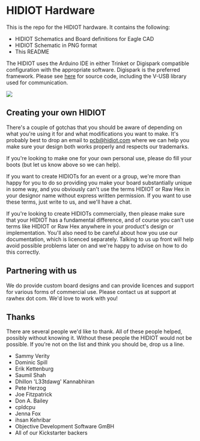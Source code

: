 # HIDIOT Hardware

This is the repo for the HIDIOT hardware. It contains the following:

* HIDIOT Schematics and Board definitions for Eagle CAD
* HIDIOT Schematic in PNG format
* This README

The HIDIOT uses the Arduino IDE in either Trinket or Digispark compatible configuration with the appropriate software. Digispark is the preferred framework. Please see [here](https://github.com/digistump/DigistumpArduino) for source code, including the V-USB library used for communication.

![](http://imgur.com/jNocCo5.png)

## Creating your own HIDIOT

There's a couple of gotchas that you should be aware of depending on what you're using it for and what modifications you want to make. It's probably best to drop an email to pcb@hidiot.com where we can help you make sure your design both works properly and respects our trademarks.

If you're looking to make one for your own personal use, please do fill your boots (but let us know above so we can help).

If you want to create HIDIOTs for an event or a group, we're more than happy for you to do so providing you make your board substantially unique in some way, and you obviously can't use the terms HIDIOT or Raw Hex in your designor name without express written permission. If you want to use these terms, just write to us, and we'll have a chat.

If you're looking to create HIDIOTs commercially, then please make sure that your HIDIOT has a fundamental difference, and of course you can't use terms like HIDIOT or Raw Hex anywhere in your product's design or implementation. You'll also need to be careful about how you use our documentation, which is licenced separately. Talking to us up front will help avoid possible problems later on and we're happy to advise on how to do this correctly.

## Partnering with us

We do provide custom board designs and can provide licences and support for various forms of commercial use. Please contact us at support at rawhex dot com. We'd love to work with you!

## Thanks

There are several people we'd like to thank. All of these people helped, possibly without knowing it. Without these people the HIDIOT would not be possible. If you're not on the list and think you should be, drop us a line.

* Sammy Verity
* Dominic Spill
* Erik Kettenburg
* Saumil Shah
* Dhillon 'L33tdawg' Kannabhiran
* Pete Herzog
* Joe Fitzpatrick
* Don A. Bailey
* cpldcpu
* Jenna Fox
* ihsan Kehribar
* Objective Development Software GmBH
* All of our Kickstarter backers
